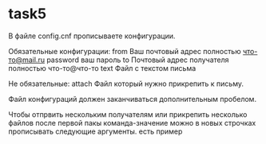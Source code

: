 # task5

В файле config.cnf прописываете конфигурации.

Обязательные конфигурации:
from Ваш почтовый адрес полностью что-то@mail.ru
password ваш пароль
to Почтовый адрес получателя полностью что-то@что-то
text Файл с текстом письма

Не обязательные:
attach Файл который нужно прикрепить к письму.

Файл конфигураций должен заканчиваться дополнительным пробелом.

Чтобы отпрвить нескольким получателям или прикрепить несколько файлов
после первой пакы команда-значение можно в новых строчках прописывать следующие аргументы.
есть пример
